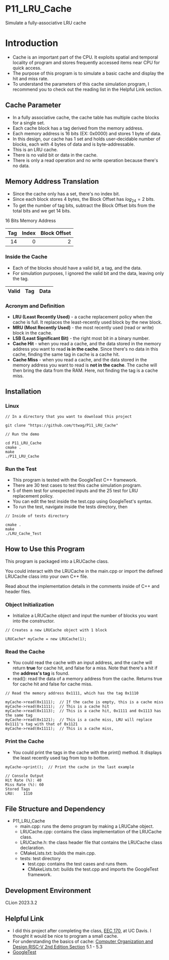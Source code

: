 # P11_LRU_Cache
Simulate a fully-associative LRU cache

# Introduction
* Cache is an important part of the CPU. It exploits spatial and temporal locality of program and stores frequently accessed items near CPU for quick access.
* The purpose of this program is to simulate a basic cache and display the hit and miss rate.
* To understand the parameters of this cache simulation program, I recommend you to check out the reading list in the Helpful Link section. 
## Cache Parameter
* In a fully associative cache, the cache table has multiple cache blocks for a single set.
* Each cache block has a tag derived from the memory address.
* Each memory address is 16 bits (EX: 0x0000) and stores 1 byte of data.
* In this design, our cache has 1 set and holds user-decidable number of blocks, each with 4 bytes of data and is byte-addressable.
* This is an LRU cache. 
* There is no valid bit or data in the cache.
* There is only a read operation and no write operation because there's no data.

## Memory Address Translation
* Since the cache only has a set, there's no index bit.
* Since each block stores 4 bytes, the Block Offset has $log_24 = 2$ bits.
* To get the number of tag bits, subtract the Block Offset bits from the total bits and we get 14 bits.

 16 Bits Memory Address

| Tag | Index | Block Offset |
|----:|------:|-------------:|
|  14 |     0 |            2 |

### Inside the Cache
* Each of the blocks should have a valid bit, a tag, and the data.
* For simulation purposes, I ignored the valid bit and the data, leaving only the tag.

| Valid | Tag | Data |
|------:|----:|-----:|

### Acronym and Definition
* **LRU (Least Recently Used)** - a cache replacement policy when the cache is full. It replaces the least-recently used block by the new block. 
* **MRU (Most Recently Used)** - the most recently used (read or write) block in the cache.  
* **LSB (Least Significant Bit)** - the right most bit in a binary number.
* **Cache Hit** - when you read a cache, and the data stored in the memory address you want to read **is in the cache**. Since there's no data in this cache, finding the same tag in cache is a cache hit.  
* **Cache Miss** - when you read a cache, and the data stored in the memory address you want to read is **not in the cache**. The cache will then bring the data from the RAM. Here, not finding the tag is a cache miss. 

## Installation
### Linux
```
// In a directory that you want to download this project

git clone "https://github.com/ttwag/P11_LRU_Cache"

// Run the demo

cd P11_LRU_Cache
cmake .
make
./P11_LRU_Cache
```

### Run the Test
* This program is tested with the GoogleTest C++ framework.  
* There are 30 test cases to test this cache simulation program.
* 5 of them test for unexpected inputs and the 25 test for LRU replacement policy.
* You can edit the test inside the test.cpp using GoogleTest's syntax.
* To run the test, navigate inside the tests directory, then 
```
// Inside of tests directory

cmake .
make
./LRU_Cache_Test
```

## How to Use this Program
This program is packaged into a LRUCache class.

You could interact with the LRUCache in the main.cpp or import the defined LRUCache class into your own C++ file.

Read about the implementation details in the comments inside of C++ and header files.
### Object Initialization
* Initialize a LRUCache object and input the number of blocks you want into the constructor.
```
// Creates a new LRUCache object with 1 block
 
LRUCache* myCache = new LRUCache(1);
```

### Read the Cache
* You could read the cache with an input address, and the cache will return **true** for cache hit, and false for a miss. Note that there's a hit if the **address's tag** is found.  
* read(): read the data of a memory address from the cache. Returns true for cache hit and false for cache miss.

```
// Read the memory address 0x1111, which has the tag 0x1110

myCache->read(0x1111);  // If the cache is empty, this is a cache miss
myCache->read(0x1111);  // This is a cache hit
myCache->read(0x1113);  // This is a cache hit, 0x1111 and 0x1113 has the same tag
myCache->read(0x1121);  // This is a cache miss, LRU will replace 0x1111's tag with that of 0x1121
myCache->read(0x1111);  // This is a cache miss, 
```

### Print the Cache
* You could print the tags in the cache with the print() method. It displays the least recently used tag from top to bottom.
```
myCache->print();  // Print the cache in the last example

// Console Output
Hit Rate (%): 40
Miss Rate (%): 60
Stored Tags
LRU:    1110
```

## File Structure and Dependency
* P11_LRU_Cache
  * main.cpp: runs the demo program by making a LRUCahe object.
  * LRUCache.cpp: contains the class implementation of the LRUCache class.
  * LRUCache.h: the class header file that contains the LRUCache class declaration.
  * CMakeLists.txt: builds the main.cpp.
  * tests: test directory
    * test.cpp: contains the test cases and runs them.
    * CMakeLists.txt: builds the test.cpp and imports the GoogleTest framework.

## Development Environment
CLion 2023.3.2

## Helpful Link
* I did this project after completing the class, [EEC 170](https://ece.ucdavis.edu/course-catalog), at UC Davis. I thought it would be nice to program a small cache. 
* For understanding the basics of cache: [Computer Organization and Design RISC-V 2nd Edition Section](https://www.amazon.com/Computer-Organization-Design-RISC-V-Architecture-dp-0128203315/dp/0128203315/ref=dp_ob_title_bk) 5.1 - 5.3
* [GoogleTest](https://github.com/google/googletest)
